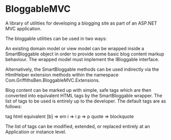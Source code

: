 BloggableMVC
============

A library of utilities for developing a blogging site as part of an ASP.NET MVC application.

The bloggable utilities can be used in two ways:

An existing domain model or view model can be wrapped inside a SmartBloggable object in order to provide some basic blog content markup behaviour. The wrapped model must implement the IBloggable interface.

Alternatively, the SmartBloggable methods can be used indirectly via the HtmlHelper extension methods within the namespace Com.GriffithsBen.BloggableMVC.Extensions.

Blog content can be marked up with simple, safe tags which are then converted into equivalent HTML tags by the SmartBloggable wrapper. The list of tags to be used is entirely up to the developer. The default tags are as follows:

tag html equivalent [b] => em i => i p => p quote => blockquote

The list of tags can be modified, extended, or replaced entirely at an Application or instance level.
